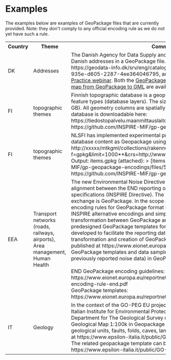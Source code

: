 # Examples

The examples below are examples of GeoPackage files that are currently provided. Note: they don't comply to any official encoding rule as we do not yet have such a rule.

<table>
    <tr>
        <th>Country</th>
        <th>Theme</th>
        <th>Comment</th>
    </tr>
    <tr>
        <td>DK</td>
        <td>Addresses</td>
        <td>The Danish Agency for Data Supply and Infrastructure has published all Danish addresses in a GeoPackage file. See the metadata at https://geodata-info.dk/srv/eng/catalog.search#/metadata/50b921ea-935e-d605-2287-4ee364046795, and the <a href="https://inspire.ec.europa.eu/sites/default/files/20221027_addresses_dk_gpkg.pdf">presentation</a> at the <a href="https://inspire.ec.europa.eu/events/inspire-good-practice-geopackage-and-implementation-practice-webinar">Good Practice webinar</a>. Both the <a href="./ad_template.gpkg">GeoPackage template</a> and the <a href="./ad_ogcgeopackage2gml.fmw">FME workspace to map from GeoPackage to GML</a> are available in this repo.</td>
    </tr>
    <tr>
        <td>FI</td>
        <td>topographic themes</td>
        <td>Finnish topographic database is a geopackage, which consists of 120+ feature types (database layers). The size of geopackage is 73 GB (zipped 26 GB). All geometry columns are spatially indexed. Finnish topographic database is downloadable here: https://tiedostopalvelu.maanmittauslaitos.fi/tp/kartta?lang=en . See also https://github.com/INSPIRE-MIF/gp-geopackage-encodings/issues/7</td>
    </tr>
    <tr>
        <td>FI</td>
        <td>topographic themes</td>
        <td>NLSFI has implemented experimental prototype serving topographic database content as Geopackage using OGC API Features. An example: http://xxxxx/mtkgml/collections/rakennus/**items?f=gpkg&amp;limit=1000**&amp;crs=http://www.opengis.net/def/crs/EPSG/0/3067 . Output: items.gpkg (attached): &gt; [items.zip](https://github.com/INSPIRE-MIF/gp-geopackage-encodings/files/5499679/items.zip). See also https://github.com/INSPIRE-MIF/gp-geopackage-encodings/issues/8</td>
    </tr>
    <tr>
        <td>EEA</td>
        <td>Transport networks (roads, railways, airports), Area management, Human Health</td>
        <td>The new Environmental Noise Directive (END) reporting mechanism includes alignment between the END reporting obligations and INSPIRE data specifications (INSPIRE Directive). The selected format for spatial data exchange is GeoPackage. In the scope of the END reporting, we developed encoding rules for GeoPackage format based on the previous work on INSPIRE alternative encodings and simplification. This would allow a transformation between GeoPackage and GML (INSPIRE) formats. The predesigned GeoPackage templates for the END reporting have been developed to facilitate the reporting data flows in Reportnet 3.0, data transformation and creation of GeoPackage files. More information is published at https://www.eionet.europa.eu/reportnet/docs/noise , including GeoPackage templates and data samples (mostly simulated data based on previously reported noise data) in GeoPackage format. <br/><br/> END GeoPackage encoding guidelines: https://www.eionet.europa.eu/reportnet/docs/noise/guidelines/geopackage-encoding-rule-end.pdf <br/> GeoPackage templates: https://www.eionet.europa.eu/reportnet/docs/noise/templates</td>
    </tr>
    <tr>
        <td>IT</td>
        <td>Geology</td>
        <td>In the context of the GO-PEG EU project (https://www.go-peg.eu/), the Italian Institute for Environmental Protection and Research (ISPRA) - Department for The Geological Survey of Italy, has produced the Italian Geological Map 1:100k in Geopackage encoding. The map contains geological units, faults, folds, caves, landslides. This file can be downloaded at https://www.epsilon-italia.it/public/GO-PEG/GE-map-100k-full.gpkg. The related geopackage template can be downloaded at https://www.epsilon-italia.it/public/GO-PEG/GE-gpkg-template.gpkg </td>
    </tr>
</table>

